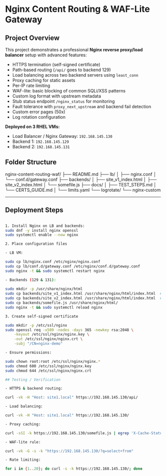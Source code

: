 # Nginx Content Routing & WAF-Lite Gateway 

## Project Overview

This project demonstrates a professional **Nginx reverse proxy/load balancer** setup with advanced features:
 
- HTTPS termination (self-signed certificate)
- Path-based routing (`/api/` goes to backend 129)
- Load balancing across two backend servers using `least_conn`
- Proxy caching for static assets
- Per-IP rate limiting
- WAF-lite: basic blocking of common SQLi/XSS patterns
- Custom log format with upstream metadata
- Stub status endpoint `/nginx_status` for monitoring
- Fault tolerance with `proxy_next_upstream` and backend fail detection
- Custom error pages (50x)
- Log rotation configuration

**Deployed on 3 RHEL VMs:**
- Load Balancer / Nginx Gateway: `192.168.145.130`  
- Backend 1: `192.168.145.129`  
- Backend 2: `192.168.145.131` 

## Folder Structure

nginx-content-routing-waf/
├── README.md
├── lb/
│ ├── nginx.conf
│ └── conf.d/gateway.conf
├── backends/
│ ├── site_v1_index.html
│ ├── site_v2_index.html
│ └── somefile.js
├── docs/
│ ├── TEST_STEPS.md
│ └── CERTS_GUIDE.md
│ └── limits.yaml
└── logrotate/
└── nginx-custom


---

## Deployment Steps

```bash

1. Install Nginx on LB and backends:
sudo dnf -y install nginx openssl
sudo systemctl enable --now nginx

2. Place configuration files

- LB VM:

sudo cp lb/nginx.conf /etc/nginx/nginx.conf
sudo cp lb/conf.d/gateway.conf /etc/nginx/conf.d/gateway.conf
sudo nginx -t && sudo systemctl restart nginx

- Backends (129 & 131):
 
sudo mkdir -p /usr/share/nginx/html
sudo cp backends/site_v1_index.html /usr/share/nginx/html/index.html  # backend 129
sudo cp backends/site_v2_index.html /usr/share/nginx/html/index.html  # backend 131
sudo cp backends/somefile.js /usr/share/nginx/html/
sudo nginx -t && sudo systemctl reload nginx

3. Create self-signed certificate

sudo mkdir -p /etc/ssl/nginx
sudo openssl req -x509 -nodes -days 365 -newkey rsa:2048 \
    -keyout /etc/ssl/nginx/nginx.key \
    -out /etc/ssl/nginx/nginx.crt \
    -subj "/CN=nginx-demo"

- Ensure permissions:

sudo chown root:root /etc/ssl/nginx/nginx.*
sudo chmod 600 /etc/ssl/nginx/nginx.key
sudo chmod 644 /etc/ssl/nginx/nginx.crt

## Testing / Verification

- HTTPS & backend routing:

curl -vk -H "Host: site1.local" https://192.168.145.130/api/

- Load balancing:

curl -vk -H "Host: site1.local" https://192.168.145.130/

- Proxy caching:

curl -sSI -k https://192.168.145.130/somefile.js | egrep 'X-Cache-Status|HTTP/'

- WAF-lite rule:

curl -vk -G -s -k "https://192.168.145.130/?q=select+from"

- Rate limiting: 

for i in {1..20}; do curl -s -k https://192.168.145.130/; done
